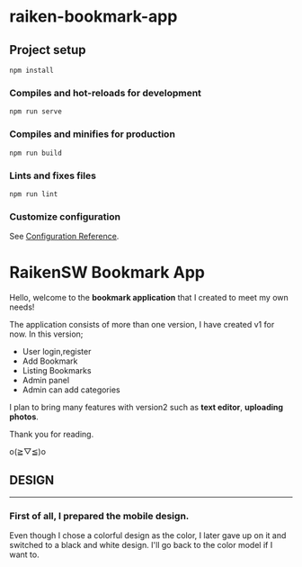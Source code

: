 # raiken-bookmark-app

## Project setup
```
npm install
```

### Compiles and hot-reloads for development
```
npm run serve
```

### Compiles and minifies for production
```
npm run build
```

### Lints and fixes files
```
npm run lint
```

### Customize configuration
See [Configuration Reference](https://cli.vuejs.org/config/).

# RaikenSW Bookmark App

Hello, welcome to the **bookmark application** that I created to meet my own needs!

The application consists of more than one version, I have created v1 for now. In this version;

- User login,register
- Add Bookmark
- Listing Bookmarks
- Admin panel
- Admin can add categories

I plan to bring many features with version2 such as **text editor**, **uploading photos**.

Thank you for reading.

o(≧▽≦)o

## DESIGN

<hr>

### First of all, I prepared the mobile design.

Even though I chose a colorful design as the color, I later gave up on it and switched to a black and white design. I'll go back to the color model if I want to.
